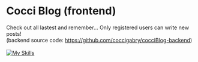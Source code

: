 # Cocci Blog (frontend)

Check out all lastest and remember... Only registered users can write new posts!
<br>
(backend source code: https://github.com/coccigabry/cocciBlog-backend)
<br><br>
[![My Skills](https://skillicons.dev/icons?i=react,sass)](https://skillicons.dev)
